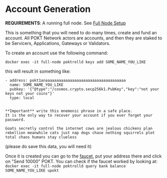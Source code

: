 # Account Generation

**REQUIREMENTS**: A running full node. See [Full Node Setup](./Full%20Node%20Setup.md)

This is something that you will need to do many times, create and fund an account.
All POKT Network actors are accounts, and then they are staked to be Servicers, Applications, Gateways or Validators.

To create an account use the following command:

`docker exec -it full-node poktrolld keys add SOME_NAME_YOU_LIKE`

this will result in something like:

```
- address: pokt1anaaaaaaaaaaaaaaaaaaaaaaaaaaaaaaaaaaaa
  name: SOME_NAME_YOU_LIKE
  pubkey: '{"@type":"/cosmos.crypto.secp256k1.PubKey","key":"not your keys not your coins"}'
  type: local


**Important** write this mnemonic phrase in a safe place.
It is the only way to recover your account if you ever forget your password.

Goats secretly control the internet cows are jealous chickens plan rebellion meanwhile cats just nap dogs chase nothing squirrels plot total chaos humans stay clueless

```
(please do save this data, you will need it)

Once it is created you can go to the [faucet](https://faucet.beta.testnet.pokt.network/), put your address there and click on "Send 10000" POKT. 
You can check if the faucet worked by looking at:
`docker exec -it full-node poktrolld query bank balance SOME_NAME_YOU_LIKE upokt`